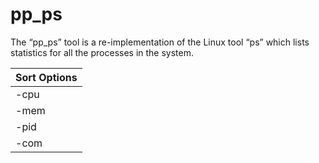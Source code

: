 # pp_ps
The “pp_ps” tool is a re-implementation of the Linux tool “ps” which lists statistics for all the processes in the system.

| Sort Options |
|--------------|
| -cpu         |
| -mem         |
| -pid         |
| -com         |

